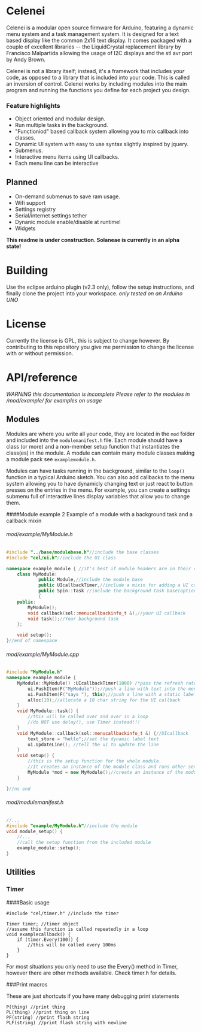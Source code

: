 # Celenei
Celenei is a modular open source firmware for Arduino, featuring a dynamic menu system and a task management system. It is designed for a text based display like the common 2x16 text display. It comes packaged with a couple of excellent libraries -- the LiquidCrystal replacement library by Francisco Malpartida allowing the usage of I2C displays and the stl avr port by Andy Brown.

Celenei is not a library itself; instead, it's a framework that includes _your_ code, as opposed to a library that is included into your code. This is called an inversion of control. Celenei works by including modules into the main program and running the functions you define for each project you design. 

### Feature highlights

* Object oriented and modular design.
* Run multiple tasks in the background.
* "Functioniod" based callback system allowing you to mix callback into classes.
* Dynamic UI system with easy to use syntax slightly inspired by jquery.
* Submenus.
* Interactive menu items using UI callbacks.
* Each menu line can be interactive

## Planned
* On-demand submenus to save ram usage.
* Wifi support
* Settings registry
* Serial/internet settings tether
* Dynanic module enable/disable at runtime!
* Widgets


**This readme is under construction. Solaneae is currently in an alpha state!**

# Building
Use the eclipse arduino plugin (v2.3 only), follow the setup instructions, and finally clone the project into your workspace.
*only tested on an Arduino UNO*

# License 
Currently the license is GPL, this is subject to change however. By contributing to this repository you give me permission to change the license with or without permission.

# API/reference

*WARNING this documentation is incomplete*
*Please refer to the modules in /mod/example/ for examples on usage*

## Modules

Modules are where you write all your code, they are located in the `mod` folder and included into the `modulemanifest.h` file. Each module should have a class (or more) and a non-member setup function that instantiates the class(es) in the module. A module can contain many module classes making a module pack see `examplemodule.h`.

Modules can have tasks running in the background, similar to the `loop()` function in a typical Arduino sketch. You can also add callbacks to the menu system allowing you to have dynamicly changing text or just react to button presses on the entries in the menu. For example, you can create a settings submenu full of interactive lines display variables that allow you to change them.

####Module example 2
Example of a module with a background task and a callback mixin
###### mod/example/MyModule.h
```C++	
#include "../base/modulebase.h"//include the base classes
#include "cel/ui.h"//include the UI class

namespace example_module { //it's best if module headers are in their own namespace
	class MyModule:
			public Module,//include the module base
			public UIcallbackTimer,//include a mixin for adding a UI callback(optional)
			public Spin::Task //include the background task base(optional)
			{
	public:
		MyModule();
		void callback(sol::menucallbackinfo_t &);//your UI callback
		void task();//Your background task
	};

	void setup();
}//end of namespace
```

###### mod/example/MyModule.cpp
```C++
#include "MyModule.h"
namespace example_module {
	MyModule::MyModule() :UIcallbackTimer(1000) /*pass the refresh rate to the UI callback mixin*/ {
		ui.PushItem(F("MyModule"));//push a line with text into the menu
		ui.PushItem(F("says "), this);//push a line with a static label and a dynamic label written by the callback.
		alloc(10);//allocate a 10 char string for the UI callback
	}
	void MyModule::task() {
		//this will be called over and over in a loop
		//do NOT use delay(), use Timer instead!!!
	}
	void MyModule::callback(sol::menucallbackinfo_t &) {//UIcallback
		text_store = "hello";//set the dynamic label text
		ui.UpdateLine(); //tell the ui to update the line
	}
	void setup() {
		//this is the setup function for the whole module.
		//It creates an instance of the module class and runs other setup code. All we do in this example is create an instance of the module class though.
		MyModule *mod = new MyModule();//create an instance of the module that won't go away after this function exits.
	}

}//ns end
```
###### mod/modulemanifest.h
```C++
//...
#include "example/MyModule.h"//include the module
void module_setup() {
	//...
	//call the setup function from the included module
	example_module::setup();
}
```

## Utilities

### Timer

####Basic usage


	#include "cel/timer.h" //include the timer
	
	Timer timer; //timer object
	//assume this function is called repeatedly in a loop
	void examplecallback() {
		if (timer.Every(100)) {
			//this will be called every 100ms
		}
	}


For most situations you only need to use the Every() method in Timer, however there are other methods available. Check timer.h for details.

###Print macros

These are just shortcuts if you have many debugging print statements

	P(thing) //print thing
	PL(thing) //print thing on line
	PF(string) //print flash string
	PLF(string) //print flash string with newline
